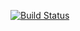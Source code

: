 [![Build Status](https://travis-ci.com/KimFrans/settings-bill-expressjs.svg?branch=main)](https://travis-ci.com/KimFrans/settings-bill-expressjs)
